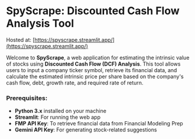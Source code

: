 # SpyScrape: Discounted Cash Flow Analysis Tool

Hosted at: [https://spyscrape.streamlit.app/](https://spyscrape.streamlit.app/)

Welcome to **SpyScrape**, a web application for estimating the intrinsic value of stocks using **Discounted Cash Flow (DCF) Analysis**. This tool allows users to input a company ticker symbol, retrieve its financial data, and calculate the estimated intrinsic price per share based on the company's cash flow, debt, growth rate, and required rate of return.

### Prerequisites:
- **Python 3.x** installed on your machine
- **Streamlit**: For running the web app
- **FMP API Key**: To retrieve financial data from Financial Modeling Prep
- **Gemini API Key**: For generating stock-related suggestions
